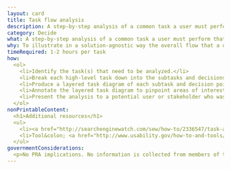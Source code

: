 ```yaml
---
layout: card
title: Task flow analysis
description: A step-by-step analysis of a common task a user must perform that diagrams the various touch points and decision points a user goes through to accomplish the task. The touch points should be represented as steps taken by the user, as well as steps taken by the system.
category: Decide
what: A step-by-step analysis of a common task a user must perform that diagrams the various touch points and decision points a user goes through to accomplish the task. The touch points should be represented as steps taken by the user, as well as steps taken by the system.
why: To illustrate in a solution-agnostic way the overall flow that a user progresses through to accomplish a single task. Task flow analysis also demonstrates the relationship between tasks, and how they interconnect across a site.
timeRequired: 1-2 hours per task
how:
  <ol>
    <li>Identify the task(s) that need to be analyzed.</li>
    <li>Break each high-level task down into the subtasks and decisions that the user or system must perform. Specify the subtask in terms of objectives. Across all subtasks, you should cover the whole area of interest. Don’t make assumptions about which steps are understood.</li>
    <li>Produce a layered task diagram of each subtask and decision point. The diagram must cover each step or decision necessary to accomplish the task.</li>
    <li>Annotate the layered task diagram to pinpoint areas of interest, risk, or potential frustration.</li>
    <li>Present the analysis to a potential user or stakeholder who was not involved in creating the diagram(s) but who knows the task(s) well enough to check for consistency and accuracy.</li>    
  </ol>
nonPrintableContent:
  <h1>Additional resources</h1>
  <ul>
    <li><a href="http://searchenginewatch.com/sew/how-to/2336547/task-analysis-the-key-ux-design-step-everyone-skips">&ldquo;Task Analysis&colon; The Key UX Design Step Everyone Skips.&rdquo; Larry Maine.</a></li>
    <li>Tool&colon; <a href="http://www.usability.gov/how-to-and-tools/methods/task-analysis.html">Task Analysis.</a> Usability.gov</li>
  </ul>
governmentConsiderations:
  <p>No PRA implications. No information is collected from members of the public.</p>
---
```

